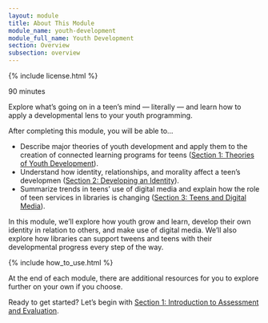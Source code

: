 ```yaml
---
layout: module
title: About This Module
module_name: youth-development
module_full_name: Youth Development
section: Overview
subsection: overview
---
```


{% include license.html %}

<p class="time">90 minutes</p>

Explore what’s going on in a teen’s mind — literally — and learn how to apply a developmental lens to your youth programming. 

<div class="objectives">
<p>After completing this module, you will be able to...</p>
<ul>
	<li>Describe major theories of youth development and apply them to the creation of connected learning programs for teens (<a href="section-1-0.html">Section 1: Theories of Youth Development</a>).</li>
	<li>Understand how identity, relationships, and morality affect a teen’s developmen (<a href="section-2-0.html">Section 2: Developing an Identity</a>).</li>
	<li>Summarize trends in teens’ use of digital media and explain how the role of teen services in libraries is changing (<a href="section-3-0.html">Section 3: Teens and Digital Media</a>).</li>
</ul>
</div>

In this module, we’ll explore how youth grow and learn, develop their own identity in relation to others, and make use of digital media. We’ll also explore how libraries can support tweens and teens with their developmental progress every step of the way. 

{% include how_to_use.html %} 

At the end of each module, there are additional resources for you to explore further on your own if you choose.

Ready to get started? Let’s begin with [Section 1: Introduction to Assessment and Evaluation](section-1-0.html).
